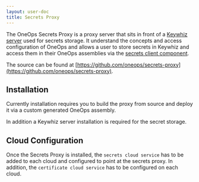 ```yaml
---
layout: user-doc
title: Secrets Proxy
---
```


The OneOps Secrets Proxy is a proxy server that sits in front of a
[Keywhiz server](https://square.github.io/keywhiz/)
used for secrets storage. It understand the concepts and access configuration
of OneOps and allows a user to store secrets in Keywhiz and access them in
their OneOps assemblies via the
[secrets client component](../design/secrets-client-component.html).

The source can be found at
[https://github.com/oneops/secrets-proxy](https://github.com/oneops/secrets-proxy).

## Installation

Currently installation requires you to build the proxy from source and deploy it
via a custom generated OneOps assembly.

In addition a Keywhiz server installation is required for the secret storage.

## Cloud Configuration

Once the Secrets Proxy is installed, the `secrets cloud service` has to be added
to each cloud and configured to point at the secrets proxy. In addition, the
`certificate cloud service` has to be configured on each cloud.